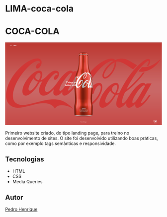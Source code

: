 # LIMA-coca-cola
# COCA-COLA
![](./img/coca-cola-preview.png)

Primeiro website criado, do tipo landing page, para treino no desenvolvimento de sites.
O site foi desenvolvido utilizando boas práticas, como por exemplo tags semânticas e responsividade.

## Tecnologias
* HTML
* CSS
* Media Queries

## Autor
[Pedro Henrique](<https://www.linkedin.com/in/pedro-henrique-oliveira-da-silva-3589772b0/>)

